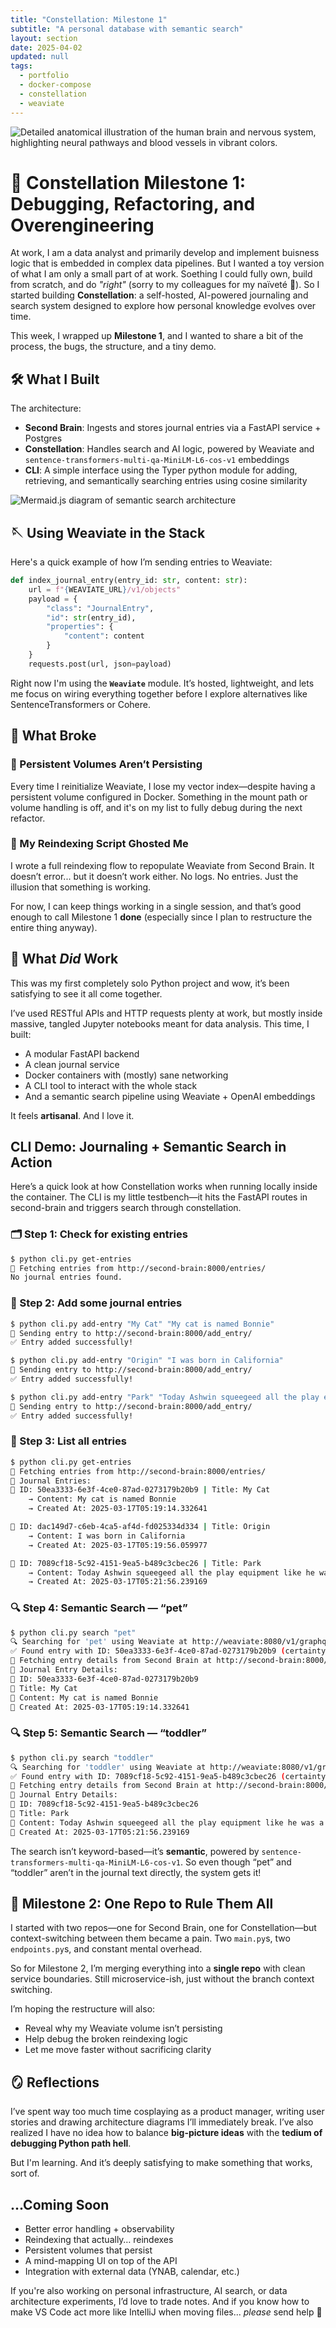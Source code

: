 ```yaml
---
title: "Constellation: Milestone 1"
subtitle: "A personal database with semantic search"
layout: section
date: 2025-04-02
updated: null
tags:
  - portfolio
  - docker-compose
  - constellation
  - weaviate
---
```

![Detailed anatomical illustration of the human brain and nervous system, highlighting neural pathways and blood vessels in vibrant colors.](/assets/images/brain.png)
# 🔭 Constellation Milestone 1: Debugging, Refactoring, and Overengineering

At work, I am a data analyst and primarily develop and implement buisness logic that is embedded in complex data pipelines. But I wanted a toy version of what I am only a small part of at work. Soething I could fully own, build from scratch, and do *"right"* (sorry to my colleagues for my naïveté 🫶). So I started building **Constellation**: a self-hosted, AI-powered journaling and search system designed to explore how personal knowledge evolves over time.

This week, I wrapped up **Milestone 1**, and I wanted to share a bit of the process, the bugs, the structure, and a tiny demo.


## 🛠️ What I Built

The architecture:

- **Second Brain**: Ingests and stores journal entries via a FastAPI service + Postgres
- **Constellation**: Handles search and AI logic, powered by Weaviate and `sentence-transformers-multi-qa-MiniLM-L6-cos-v1` embeddings
- **CLI**: A simple interface using the Typer python module for adding, retrieving, and semantically searching entries using cosine similarity 

![Mermaid.js diagram of semantic search architecture](/assets/images/constellation-architecture-1.jpeg "Early mermaid.js architecture diagram that needs updating.")

## 🪡 Using Weaviate in the Stack

Here's a quick example of how I’m sending entries to Weaviate:

```python
def index_journal_entry(entry_id: str, content: str):
    url = f"{WEAVIATE_URL}/v1/objects"
    payload = {
        "class": "JournalEntry",
        "id": str(entry_id),
        "properties": {
            "content": content
        }
    }
    requests.post(url, json=payload)
```

Right now I'm using the **`Weaviate`** module. It’s hosted, lightweight, and lets me focus on wiring everything together before I explore alternatives like SentenceTransformers or Cohere.

## 🤕 What Broke 

### 🔄 Persistent Volumes Aren’t Persisting
Every time I reinitialize Weaviate, I lose my vector index—despite having a persistent volume configured in Docker. Something in the mount path or volume handling is off, and it's on my list to fully debug during the next refactor.

### 🫥 My Reindexing Script Ghosted Me
I wrote a full reindexing flow to repopulate Weaviate from Second Brain. It doesn’t error... but it doesn’t work either. No logs. No entries. Just the illusion that something is working. 

For now, I can keep things working in a single session, and that’s good enough to call Milestone 1 **done** (especially since I plan to restructure the entire thing anyway).


## 🎉 What *Did* Work

This was my first completely solo Python project and wow, it’s been satisfying to see it all come together.

I’ve used RESTful APIs and HTTP requests plenty at work, but mostly inside massive, tangled Jupyter notebooks meant for data analysis. This time, I built:

- A modular FastAPI backend
- A clean journal service
- Docker containers with (mostly) sane networking
- A CLI tool to interact with the whole stack
- And a semantic search pipeline using Weaviate + OpenAI embeddings

It feels **artisanal**. And I love it.


##  CLI Demo: Journaling + Semantic Search in Action
Here’s a quick look at how Constellation works when running locally inside the container. The CLI is my little testbench—it hits the FastAPI routes in second-brain and triggers search through constellation.

### 🗂️ Step 1: Check for existing entries
```bash
$ python cli.py get-entries
📡 Fetching entries from http://second-brain:8000/entries/
No journal entries found.
```

### 📝 Step 2: Add some journal entries
```bash
$ python cli.py add-entry "My Cat" "My cat is named Bonnie"
📡 Sending entry to http://second-brain:8000/add_entry/
✅ Entry added successfully!
```
```bash
$ python cli.py add-entry "Origin" "I was born in California"
📡 Sending entry to http://second-brain:8000/add_entry/
✅ Entry added successfully!
```
```bash
$ python cli.py add-entry "Park" "Today Ashwin squeegeed all the play equipment like he was a mini parks and rec employee"
📡 Sending entry to http://second-brain:8000/add_entry/
✅ Entry added successfully!
```

### 📖 Step 3: List all entries
```bash
$ python cli.py get-entries
📡 Fetching entries from http://second-brain:8000/entries/
📖 Journal Entries:
📝 ID: 50ea3333-6e3f-4ce0-87ad-0273179b20b9 | Title: My Cat
    → Content: My cat is named Bonnie
    → Created At: 2025-03-17T05:19:14.332641

📝 ID: dac149d7-c6eb-4ca5-af4d-fd025334d334 | Title: Origin
    → Content: I was born in California
    → Created At: 2025-03-17T05:19:56.059977

📝 ID: 7089cf18-5c92-4151-9ea5-b489c3cbec26 | Title: Park
    → Content: Today Ashwin squeegeed all the play equipment like he was a mini parks and rec employee
    → Created At: 2025-03-17T05:21:56.239169
```

### 🔍 Step 4: Semantic Search — “pet”
```bash
$ python cli.py search "pet"
🔍 Searching for 'pet' using Weaviate at http://weaviate:8080/v1/graphql
✅ Found entry with ID: 50ea3333-6e3f-4ce0-87ad-0273179b20b9 (certainty: 0.638)
📡 Fetching entry details from Second Brain at http://second-brain:8000/entries/50ea3333-6e3f-4ce0-87ad-0273179b20b9/
📖 Journal Entry Details:
📝 ID: 50ea3333-6e3f-4ce0-87ad-0273179b20b9
📝 Title: My Cat
📝 Content: My cat is named Bonnie
📝 Created At: 2025-03-17T05:19:14.332641
```

### 🔍 Step 5: Semantic Search — “toddler”
```bash
$ python cli.py search "toddler"
🔍 Searching for 'toddler' using Weaviate at http://weaviate:8080/v1/graphql
✅ Found entry with ID: 7089cf18-5c92-4151-9ea5-b489c3cbec26 (certainty: 0.547)
📡 Fetching entry details from Second Brain at http://second-brain:8000/entries/7089cf18-5c92-4151-9ea5-b489c3cbec26/
📖 Journal Entry Details:
📝 ID: 7089cf18-5c92-4151-9ea5-b489c3cbec26
📝 Title: Park
📝 Content: Today Ashwin squeegeed all the play equipment like he was a mini parks and rec employee
📝 Created At: 2025-03-17T05:21:56.239169
```
The search isn’t keyword-based—it’s **semantic**, powered by `sentence-transformers-multi-qa-MiniLM-L6-cos-v1`. So even though “pet” and “toddler” aren’t in the journal text directly, the system gets it!


## 💍 Milestone 2: One Repo to Rule Them All

I started with two repos—one for Second Brain, one for Constellation—but context-switching between them became a pain. Two `main.py`s, two `endpoints.py`s, and constant mental overhead.

So for Milestone 2, I’m merging everything into a **single repo** with clean service boundaries. Still microservice-ish, just without the branch context switching.

I’m hoping the restructure will also:
- Reveal why my Weaviate volume isn’t persisting
- Help debug the broken reindexing logic
- Let me move faster without sacrificing clarity


## 🪞 Reflections

I’ve spent way too much time cosplaying as a product manager, writing user stories and drawing architecture diagrams I’ll immediately break. I’ve also realized I have no idea how to balance **big-picture ideas** with the **tedium of debugging Python path hell**.

But I'm learning. And it’s deeply satisfying to make something that works, sort of.


## ...Coming Soon

- Better error handling + observability
- Reindexing that actually… reindexes
- Persistent volumes that persist
- A mind-mapping UI on top of the API
- Integration with external data (YNAB, calendar, etc.)


If you're also working on personal infrastructure, AI search, or data architecture experiments, I’d love to trade notes. And if you know how to make VS Code act more like IntelliJ when moving files... *please* send help 🙏
